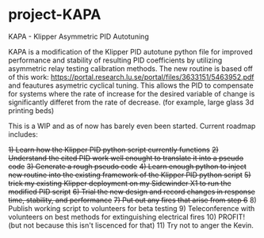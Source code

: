 # project-KAPA

KAPA - Klipper Asymmetric PID Autotuning

KAPA is a modification of the Klipper PID autotune python file for improved performance and stability of resulting PID coefficients by utilizing asymmetric relay testing calibration methods. The new routine is based off of this work: https://portal.research.lu.se/portal/files/3633151/5463952.pdf and feautures asymetric cyclical tuning. This allows the PID to compensate for systems where the rate of increase for the desired variable of change is significantly differet from the rate of decrease. (for example, large glass 3d printing beds)

This is a WIP and as of now has barely even been started. Current roadmap includes:

~~1) Learn how the Klipper PID python script currently functions~~
~~2) Understand the cited PID work well enought to translate it into a pseudo code~~
~~3) Generate a rough pseudo code~~
~~4) Learn enough python to inject new routine into the existing framework of the Klipper PID python script~~
~~5) trick my existing Klipper deployment on my Sidewinder X1 to run the modified PID script~~
~~6) Trial the new design and record changes in response time, stability, and performance~~
~~7) Put out any fires that arise from step 6~~
8) Publish working script to volunteers for beta testing
9) Teleconference with volunteers on best methods for extinguishing electrical fires
10) PROFIT! (but not because this isn't liscenced for that)
11) Try not to anger the Kevin.

